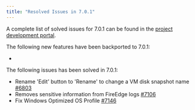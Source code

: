 ```yaml
---
title: "Resolved Issues in 7.0.1"
---
```


<a id="resolved-issues-701"></a>

<!--# Resolved Issues 7.0.1 -->


A complete list of solved issues for 7.0.1 can be found in the [project development portal](https://github.com/OpenNebula/one/milestone/72).

The following new features have been backported to 7.0.1:

  -

The following issues has been solved in 7.0.1:

  - Rename 'Edit' button to 'Rename' to change a VM disk snapshot name [#6803](https://github.com/OpenNebula/one/issues/6803)
  - Removes sensitive information from FireEdge logs [#7106](https://github.com/OpenNebula/one/issues/7106)
  - Fix Windows Optimized OS Profile [#7146](https://github.com/OpenNebula/one/issues/7146)
